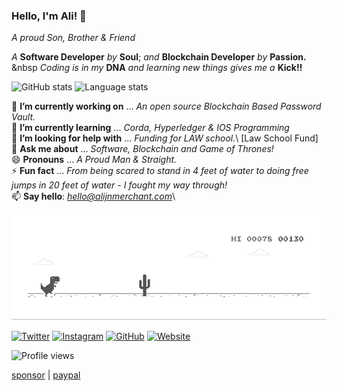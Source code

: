 <!--![Thinker | Coder | Implementer and Everything in between!](https://github.com/alijnmerchant21/alijnmerchant21/blob/master/My%20Movie%201.gif)-->

### Hello, I'm Ali! 👋

*A proud Son, Brother & Friend*<br>

*A* **Software Developer** *by* **Soul**; *and* **Blockchain Developer** *by* **Passion.** &nbsp *Coding is in my* **DNA** *and learning new things gives me a* **Kick!!**


![GitHub stats](https://github-readme-stats.vercel.app/api?username=alijnmerchant21&show_icons=true&count_private=true&hide=contribs&theme=gruvbox)
![Language stats](https://github-readme-stats.vercel.app/api/top-langs/?username=alijnmerchant21&layout=compact&theme=gruvbox)

🔭 **I’m currently working on** ... *An open source Blockchain Based Password Vault.*\
🌱 **I’m currently learning** ... *Corda, Hyperledger & IOS Programming*\
🤔 **I’m looking for help with** ... *Funding for LAW school.*\ [Law School Fund]
💬 **Ask me about** ... *Software, Blockchain and Game of Thrones!*\
😄 **Pronouns** ... *A Proud Man & Straight.*\
⚡ **Fun fact** ... *From being scared to stand in 4 feet of water to doing free jumps in 20 feet of water - I fought my way through!*\
📫 **Say hello**: *hello@alijnmerchant.com*\ <br>

![Dino](https://github.com/alijnmerchant21/alijnmerchant21/blob/master/dino.gif)


<a href="https://twitter.com/Ali_the_Curios" target="_blank"><img src="https://raw.githubusercontent.com/arturssmirnovs/arturssmirnovs/master/tw.png" alt="Twitter" width="30"></a>
<a href="https://www.instagram.com/alijnmerchant/" target="_blank"><img src="https://raw.githubusercontent.com/arturssmirnovs/arturssmirnovs/master/ig.png" alt="Instagram" width="30"></a>
<a href="https://github.com/alijnmerchant21" target="_blank"><img src="https://raw.githubusercontent.com/arturssmirnovs/arturssmirnovs/master/git.png" alt="GitHub" width="30"></a>
<a href="https://alijnmerchant.com" target="_blank"><img src="https://raw.githubusercontent.com/arturssmirnovs/arturssmirnovs/master/www.png" alt="Website" width="30"></a>

![Profile views](https://gpvc.arturio.dev/alijnmerchant21)

[sponsor](https://github.com/sponsors/alijnmerchant21) | [paypal](https://paypal.me/alijnmerchant)
